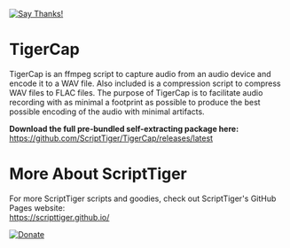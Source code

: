[![Say Thanks!](https://img.shields.io/badge/Say%20Thanks-!-1EAEDB.svg)](https://docs.google.com/forms/d/e/1FAIpQLSfBEe5B_zo69OBk19l3hzvBmz3cOV6ol1ufjh0ER1q3-xd2Rg/viewform)

# TigerCap
TigerCap is an ffmpeg script to capture audio from an audio device and encode it to a WAV file. Also included is a compression script to compress WAV files to FLAC files. The purpose of TigerCap is to facilitate audio recording with as minimal a footprint as possible to produce the best possible encoding of the audio with minimal artifacts.

**Download the full pre-bundled self-extracting package here:**  
https://github.com/ScriptTiger/TigerCap/releases/latest

# More About ScriptTiger

For more ScriptTiger scripts and goodies, check out ScriptTiger's GitHub Pages website:  
https://scripttiger.github.io/

[![Donate](https://www.paypalobjects.com/en_US/i/btn/btn_donateCC_LG.gif)](https://www.paypal.com/cgi-bin/webscr?cmd=_s-xclick&hosted_button_id=MZ4FH4G5XHGZ4)
